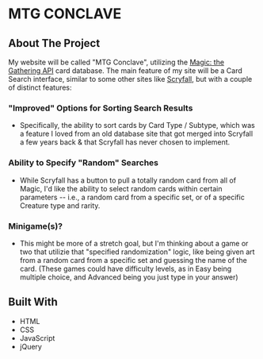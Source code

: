 # MTG CONCLAVE

## About The Project

My website will be called "MTG Conclave", utilizing the [Magic: the Gathering API](https://magicthegathering.io/) card database.  The main feature of my site will be a Card Search interface, similar to some other sites like [Scryfall](https://scryfall.com/), but with a couple of distinct features:

### "Improved" Options for Sorting Search Results 

* Specifically, the ability to sort cards by Card Type / Subtype, which was a feature I loved from an old database site that got merged into Scryfall a few years back & that Scryfall has never chosen to implement.

### Ability to Specify "Random" Searches

* While Scryfall has a button to pull a totally random card from all of Magic, I'd like the ability to select random cards within certain parameters -- i.e., a random card from a specific set, or of a specific Creature type and rarity.

### Minigame(s)?

* This might be more of a stretch goal, but I'm thinking about a game or two that utilizie that "specified randomization" logic, like being given art from a random card from a specific set and guessing the name of the card.  (These games could have difficulty levels, as in Easy being multiple choice, and Advanced being you just type in your answer)


## Built With

* HTML
* CSS
* JavaScript
* jQuery